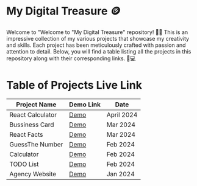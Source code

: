# My Digital Treasure 🪙
Welcome to "Welcome to "My Digital Treasure" repository! 🎉📂 This is an impressive collection of my various projects that showcase my creativity and skills. Each project has been meticulously crafted with passion and attention to detail. Below, you will find a table listing all the projects in this repository along with their corresponding links. 🚀💻

# Table of Projects Live Link
| Project Name | Demo Link | Date |
|----------- |---------- |----------|
| React Calculator|[Demo](https://calculator-rj.vercel.app/)|April 2024|
| Bussiness Card |[Demo](https://vsbussinesscard.vercel.app/)|Mar 2024|
| React Facts | [Demo ](https://vs-reactfacts.netlify.app/) | Mar 2024 |
| GuessThe Number| [Demo ](https://vsguessthenumber.netlify.app/) | Feb 2024  |
| Calculator| [Demo ](https://venky2100calculator.netlify.app/) | Feb 2024  |
| TODO List  | [Demo ](https://deluxe-sorbet-27d79d.netlify.app/) | Feb 2024  |
| Agency Website   | [Demo ](https://stunning-zuccutto-50416b.netlify.app/) | Jan 2024  |



